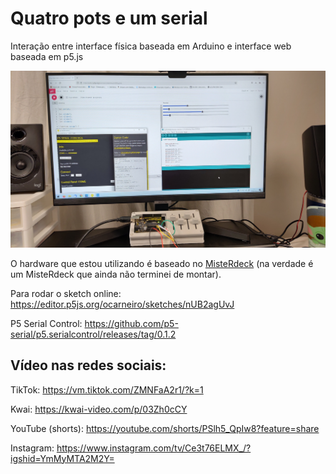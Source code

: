 # Quatro pots e um serial

Interação entre interface física baseada em Arduino e interface web baseada em p5.js

![Foto](2022-06-16%2017.11.31.jpg)

O hardware que estou utilizando é baseado no [MisteRdeck](https://www.printables.com/model/134529-misterdeck) (na verdade é um MisteRdeck que ainda não terminei de montar).

Para rodar o sketch online: https://editor.p5js.org/ocarneiro/sketches/nUB2agUvJ

P5 Serial Control:
https://github.com/p5-serial/p5.serialcontrol/releases/tag/0.1.2

## Vídeo nas redes sociais:

TikTok: https://vm.tiktok.com/ZMNFaA2r1/?k=1

Kwai: https://kwai-video.com/p/03Zh0cCY

YouTube (shorts): https://youtube.com/shorts/PSlh5_QpIw8?feature=share

Instagram: https://www.instagram.com/tv/Ce3t76ELMX_/?igshid=YmMyMTA2M2Y=

